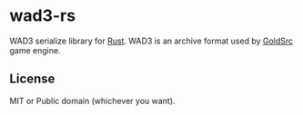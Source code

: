 wad3-rs
==============

WAD3 serialize library for [Rust](https://www.rust-lang.org).
WAD3 is an archive format used by [GoldSrc](https://en.wikipedia.org/wiki/GoldSrc) game engine.

License
----------------

MIT or Public domain (whichever you want).
